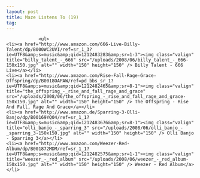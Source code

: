 ```yaml
---
layout: post
title: Maze Listens To (19)
tag: 
---
```



                <ul>
    <li><a href="http://www.amazon.com/666-Live-Billy-Talent/dp/B000WC2UVI/ref=sr_1_3?ie=UTF8&amp;s=music&amp;qid=1212483283&amp;sr=1-3"><img class="valign" title="billy_talent_-_666" src="/uploads/2008/06/billy_talent_-_666-150x150.jpg" alt="" width="150" height="150" /> Billy Talent - 666 Live</a></li>
    <li><a href="http://www.amazon.com/Rise-Fall-Rage-Grace-Offspring/dp/B0018OAPAW/ref=pd_bbs_sr_1?ie=UTF8&amp;s=music&amp;qid=1212482465&amp;sr=8-1"><img class="valign" title="the_offspring_-_rise_and_fall_rage_and_grace" src="/uploads/2008/06/the_offspring_-_rise_and_fall_rage_and_grace-150x150.jpg" alt="" width="150" height="150" /> The Offspring - Rise And Fall, Rage And Grace</a></li>
    <li><a href="http://www.amazon.de/Sparring-3-Olli-Banjo/dp/B00169YQ04/ref=sr_1_1?ie=UTF8&amp;s=music&amp;qid=1212483676&amp;sr=8-1"><img class="valign" title="olli_banjo_-_sparring_3" src="/uploads/2008/06/olli_banjo_-_sparring_3-150x150.jpg" alt="" width="150" height="150" /> Olli Banjo - Sparring 3</a></li>
    <li><a href="http://www.amazon.com/Weezer-Red-Album/dp/B001872MDM/ref=sr_1_1?ie=UTF8&amp;s=music&amp;qid=1212482575&amp;sr=1-1"><img class="valign" title="weezer_-_red_album" src="/uploads/2008/06/weezer_-_red_album-150x150.jpg" alt="" width="150" height="150" /> Weezer - Red Album</a></li>
</ul>
            
